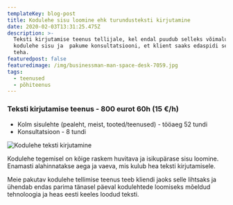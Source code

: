 ```yaml
---
templateKey: blog-post
title: Kodulehe sisu loomine ehk turundusteksti kirjutamine
date: 2020-02-03T13:31:25.475Z
description: >-
  Teksti kirjutamise teenus tellijale, kel endal puudub selleks võimalus. Loome
  kodulehe sisu ja  pakume konsultatsiooni, et klient saaks edaspidi seda ise
  teha.
featuredpost: false
featuredimage: /img/businessman-man-space-desk-7059.jpg
tags:
  - teenused
  - põhiteenus
---
```

### Teksti kirjutamise teenus - 800 eurot 60h (15 €/h)

* Kolm sisulehte (pealeht, meist, tooted/teenused) - tööaeg 52 tundi
* Konsultatsioon - 8 tundi



![Kodulehe teksti kirjutamine](/img/kodulehe-teksti-kirjutamine.jpg "Kodulehe teksti kirjutamine")

Kodulehe tegemisel on kõige raskem huvitava ja isikupärase sisu loomine. Enamasti alahinnatakse aega ja vaeva, mis kulub hea teksti kirjutamisele. 

Meie pakutav kodulehe tellimise teenus teeb kliendi jaoks selle lihtsaks ja ühendab endas parima tänasel päeval kodulehtede loomiseks mõeldud tehnoloogia ja heas eesti keeles loodud teksti.

